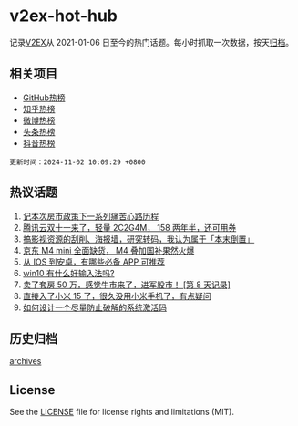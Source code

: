 # v2ex-hot-hub

 记录[V2EX](https://www.v2ex.com/)从 2021-01-06 日至今的热门话题。每小时抓取一次数据，按天[归档](archives)。
 
 ## 相关项目

- [GitHub热榜](https://github.com/snaildev/github-hot-hub)
- [知乎热榜](https://github.com/snaildev/zhihu-hot-hub)
- [微博热榜](https://github.com/snaildev/weibo-hot-hub)
- [头条热榜](https://github.com/snaildev/toutiao-hot-hub)
- [抖音热榜](https://github.com/snaildev/douyin-hot-hub)


 `更新时间：2024-11-02 10:09:29 +0800`

## 热议话题

1. [记本次房市政策下一系列痛苦心路历程](https://www.v2ex.com/t/1085740)
1. [腾讯云双十一来了，轻量 2C2G4M， 158 两年半，还可用券](https://www.v2ex.com/t/1085704)
1. [搞影视资源的刮削、海报墙，研究转码，我认为属于「本末倒置」](https://www.v2ex.com/t/1085785)
1. [京东 M4 mini 全面缺货， M4 叠加国补果然火爆](https://www.v2ex.com/t/1085667)
1. [从 IOS 到安卓，有哪些必备 APP 可推荐](https://www.v2ex.com/t/1085599)
1. [win10 有什么好输入法吗?](https://www.v2ex.com/t/1085618)
1. [卖了套房 50 万，感觉牛市来了，进军股市！ [第 8 天记录]](https://www.v2ex.com/t/1085630)
1. [直接入了小米 15 了，很久没用小米手机了，有点疑问](https://www.v2ex.com/t/1085603)
1. [如何设计一个尽量防止破解的系统激活码](https://www.v2ex.com/t/1085655)

## 历史归档

[archives](archives)

## License

See the [LICENSE](LICENSE) file for license rights and limitations (MIT).
